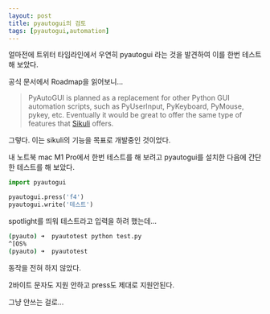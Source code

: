 ```yaml
---
layout: post
title: pyautogui의 검토
tags: [pyautogui,automation]
---
```


얼마전에 트위터 타임라인에서 우연히 pyautogui 라는 것을 발견하여 이를 한번 테스트해 보았다. 

공식 문서에서 Roadmap을 읽어보니...

> PyAutoGUI is planned as a replacement for other Python GUI automation scripts, such as PyUserInput, PyKeyboard, PyMouse, pykey, etc. Eventually it would be great to offer the same type of features that [Sikuli](http://www.sikuli.org/) offers.



그렇다. 이는 sikuli의 기능을 목표로 개발중인 것이었다. 

내 노트북 mac M1 Pro에서 한번 테스트를 해 보려고 pyautogui를 설치한 다음에 간단한 테스트를 해 보았다. 

```python
import pyautogui

pyautogui.press('f4')
pyautogui.write('테스트')
```

 spotlight를 띄워 테스트라고 입력을 하려 했는데... 



```bash
(pyauto) ➜  pyautotest python test.py
^[OS%
(pyauto) ➜  pyautotest
```

동작을 전혀 하지 않았다. 



2바이트 문자도 지원 안하고 press도 제대로 지원안된다. 



그냥 안쓰는 걸로...



